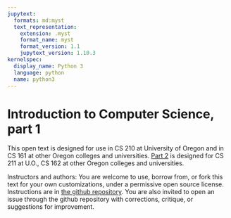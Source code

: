 ```yaml
---
jupytext:
  formats: md:myst
  text_representation:
    extension: .myst
    format_name: myst
    format_version: 1.1
    jupytext_version: 1.10.3
kernelspec:
  display_name: Python 3
  language: python
  name: python3
---
```


# Introduction to Computer Science, part 1

This open text is designed for use in CS 210 at 
University of Oregon and in CS 161 at other Oregon colleges and 
universities.
[Part 2](https://uo-cs-oer.github.io/CS211-text/intro.html) is designed for CS 211 at U.O., CS 162 at other Oregon 
colleges and universities. 

Instructors and authors: You are welcome to use, borrow from, or 
fork this text for your own customizations, under a permissive
open source license.  Instructions are in
[the github repository](https://github.com/UO-CS-OER/CS210-text).
You are also invited to open an issue through the github repository 
with corrections, critique, or suggestions for improvement.



```{tableofcontents}
```

